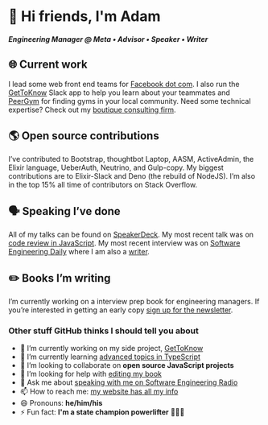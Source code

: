 # 👋 Hi friends, I'm Adam
      
##### Engineering Manager @ Meta • Advisor • Speaker • Writer
      
## 🌐 Current work 
      
I lead some web front end teams for [Facebook dot com](https://facebook.com/). I also run the [GetToKnow](https://gettoknowapp.com/) Slack app to help you learn about your teammates and [PeerGym](https://peergym.herokuapp.com/) for finding gyms in your local community. Need some technical expertise? Check out my [boutique consulting firm](https://anonconsulting.com/).
      
## 🌎 Open source contributions
      
I’ve contributed to Bootstrap, thoughtbot Laptop, AASM, ActiveAdmin, the Elixir language, UeberAuth, Neutrino, and Gulp-copy. My biggest contributions are to Elixir-Slack and Deno (the rebuild of NodeJS). I’m also in the top 15% all time of contributors on Stack Overflow.
      
## 🗣️ Speaking I’ve done
      
All of my talks can be found on [SpeakerDeck](https://speakerdeck.com/acconrad). My most recent talk was on [code review in JavaScript](https://speakerdeck.com/acconrad/code-review-in-javascript). My most recent interview was on [Software Engineering Daily](https://softwareengineeringdaily.com/2018/12/20/modern-front-end-react-graphql-vr-webassembly-with-adam-conrad/) where I am also a [writer](https://softwareengineeringdaily.com/author/adamc/).
      
## ✏️ Books I’m writing 
      
I’m currently working on a interview prep book for engineering managers. If you’re interested in getting an early copy [sign up for the newsletter](https://userinterfacing.substack.com/).
      
### Other stuff GitHub thinks I should tell you about

- 🔭 I’m currently working on my side project, [GetToKnow](https://gettoknowapp.com)
- 🌱 I’m currently learning [advanced topics in TypeScript](https://www.amazon.com/Advanced-TypeScript-Programming-Projects-JavaScript/dp/1789133041)
- 👯 I’m looking to collaborate on **open source JavaScript projects**
- 🤔 I’m looking for help with [editing my book](https://www.adamconrad.dev/tag/algorithms/)
- 💬 Ask me about [speaking with me on Software Engineering Radio](https://www.se-radio.net/team/adam-c-conrad/)
- 📫 How to reach me: [my website has all my info](https://www.adamconrad.dev)
- 😄 Pronouns: **he/him/his**
- ⚡ Fun fact: **I'm a state champion powerlifter** 💪💪💪
